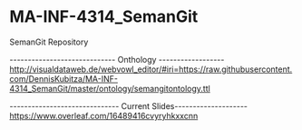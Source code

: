 # MA-INF-4314_SemanGit
SemanGit Repository

----------------------------- Onthology ------------------
http://visualdataweb.de/webvowl_editor/#iri=https://raw.githubusercontent.com/DennisKubitza/MA-INF-4314_SemanGit/master/ontology/semangitontology.ttl

------------------------------ Current Slides--------------------
https://www.overleaf.com/16489416cvyryhkxxcnn
